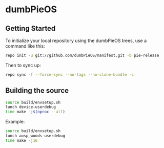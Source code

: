 dumbPieOS
===========

Getting Started
---------------

To initialize your local repository using the dumbPieOS trees, use a command like this:

```bash
repo init -u git://github.com/dumbPieOS/manifest.git -b pie-release
```
Then to sync up:
```bash
repo sync -f --force-sync --no-tags --no-clone-bundle -c
```

Building the source
---------------

```bash
source build/envsetup.sh
lunch device-userdebug
time make -j$(nproc --all)
```
Example:
```bash
source build/envsetup.sh
lunch aosp_woods-userdebug  
time make -j16
```
